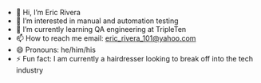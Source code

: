 - 👋 Hi, I’m Eric Rivera
- 👀 I’m interested in manual and automation testing
- 🌱 I’m currently learning QA engineering at TripleTen
- 📫 How to reach me email: eric_rivera_101@yahoo.com
- 😄 Pronouns: he/him/his
- ⚡ Fun fact: I am currently a hairdresser looking to break off into the tech industry

<!---
erivera930701/erivera930701 is a ✨ special ✨ repository because its `README.md` (this file) appears on your GitHub profile.
You can click the Preview link to take a look at your changes.
--->
